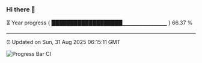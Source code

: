 ### Hi there 👋

⏳ Year progress { ███████████████████▁▁▁▁▁▁▁▁▁▁▁ } 66.37 %

---

⏰ Updated on Sun, 31 Aug 2025 06:15:11 GMT

![Progress Bar CI](https://github.com/Shyam-Makwana/GitHub-Actions-Demo/workflows/Progress%20Bar%20CI/badge.svg)
